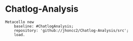 # Chatlog-Analysis

```
Metacello new
    baseline: #ChatlogAnalysis;
    repository: 'github://jhoncc2/Chatlog-Analysis/src';
    load.
```
